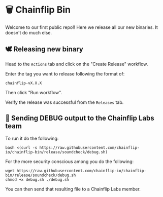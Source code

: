 # 🗑 Chainflip Bin

Welcome to our first public repo!! Here we release all our new binaries. It doesn't do much else.

## 🕊 Releasing new binary

Head to the `Actions` tab and click on the "Create Release" workflow.

Enter the tag you want to release following the format of:

```text
chainflip-vX.X.X
```

Then click "Run workflow".

Verify the release was successful from the `Releases` tab.

## 🐛 Sending DEBUG output to the Chainflip Labs team

To run it do the following:

```shell
bash <(curl -s https://raw.githubusercontent.com/chainflip-io/chainflip-bin/release/soundcheck/debug.sh)
```

For the more security conscious among you do the following:

```shell
wget https://raw.githubusercontent.com/chainflip-io/chainflip-bin/release/soundcheck/debug.sh
chmod +x debug.sh ./debug.sh
```

You can then send that resulting file to a Chainflip Labs member.